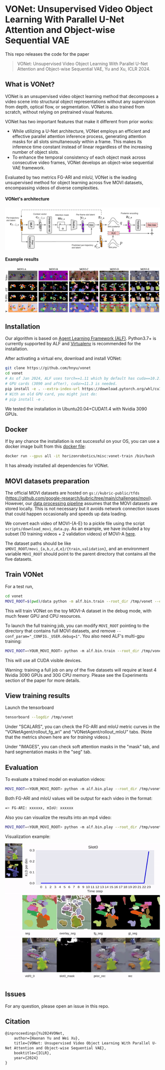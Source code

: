 # VONet: Unsupervised Video Object Learning With Parallel U-Net Attention and Object-wise Sequential VAE

This repo releases the code for the paper

> VONet: Unsupervised Video Object Learning With Parallel U-Net Attention and Object-wise Sequential VAE, Yu and Xu, ICLR 2024.

## What is VONet?

VONet is an unsupervised video object learning method that decomposes a video scene
into structural object representations without any supervision from depth, optical flow,
or segmentation. VONet is also trained from scratch, without relying on pretrained visual
features.

VONet has two important features that make it different from prior works:
- While utilizing a U-Net architecture, VONet employs an efficient and effective parallel attention inference process, generating attention masks for
all slots simultaneously within a frame. This makes its inference time constant instead of linear regardless of
the increasing number of object slots.
- To enhance the temporal consistency of each object mask across consecutive video frames, VONet develops an object-wise sequential VAE framework.

Evaluated by two metrics FG-ARI and mIoU, VONet is the leading unsupervised method for object learning across five MOVI datasets, encompassing videos of diverse complexities.


#### VONet's architecture
![VONet's architecture](images/vonet_architecture.png)

#### Example results
![Results](images/results.png)


## Installation

Our algorithm is based on [Agent Learning Framework (ALF)](https://github.com/HorizonRobotics/alf). Python3.7+ is currently supported by ALF and [Virtualenv](https://virtualenv.pypa.io/en/latest/) is recommended for the installation.

After activating a virtual env, download and install VONet:

```bash
git clone https://github.com/hnyu/vonet
cd vonet
# As of Jan 2024, ALF uses torch==1.11 which by default has cuda==10.2. For recent
# GPU cards (3090 and after), cuda>=11.3 is needed.
pip install -e . --extra-index-url https://download.pytorch.org/whl/cu113
# With an old GPU card, you might just do:
# pip install -e .
```

We tested the installation in Ubuntu20.04+CUDA11.4 with Nvidia 3090 GPUs.

## Docker

If by any chance the installation is not successful on your OS, you can use a
docker image built from this [docker file](docker/Dockerfile):

```bash
docker run --gpus all -it horizonrobotics/misc:vonet-train /bin/bash
```

It has already installed all dependencies for VONet.

## MOVI datasets preparation

The official MOVI datasets are hosted on `gs://kubric-public/tfds` (https://github.com/google-research/kubric/tree/main/challenges/movi). However, our [data processing pipeline](vonet/movi.py) assumes that
the MOVI datasets are stored locally. This is not necessary but it avoids network
connection issues that could happen occasionally and speeds up data loading.

We convert each video of MOVI-{A-E} to a pickle file using the script `scripts/download_movi_data.py`.
As an example, we have included a toy subset (10 training videos + 2 validation videos)
of MOVI-A [here](data/movi_a).

The dataset paths should be like `$MOVI_ROOT/movi_{a,b,c,d,e}/{train,validation}`,
and an environment variable `MOVI_ROOT` should point to the parent directory that
contains all the five datasets.

## Train VONet

For a test run,

```bash
cd vonet
MOVI_ROOT=$(pwd)/data python -m alf.bin.train --root_dir /tmp/vonet --conf vonet/confs/movi_a_exp_conf.py --conf_param="_CONFIG._USER.debug=1"
```

This will train VONet on the toy MOVI-A dataset in the debug mode, with much fewer GPU and CPU resources.

To launch the full training job, you can modify `MOVI_ROOT` pointing to the directory that
contains full MOVI datasets, and remove `--conf_param="_CONFIG._USER.debug=1"`. You also need ALF's multi-gpu training:

```bash
MOVI_ROOT=<YOUR_MOVI_ROOT> python -m alf.bin.train --root_dir /tmp/vonet --conf vonet/confs/movi_a_exp_conf.py --distributed multi-gpu
```

This will use all CUDA visible devices.

Warning: training a full job on any of the five datasets will require at least 4 Nvidia 3090 GPUs and 30G CPU memory. Please
see the Experiments section of the paper for more details.

## View training results

Launch the tensorboard

```bash
tensorboard --logdir /tmp/vonet
```

Under "SCALARS", you can check the FG-ARI and mIoU metric curves in the
"VONetAgent/rollout_fg_ari" and "VONetAgent/rollout_mIoU" tabs. (Note that the
metrics shown here are for *training* videos.)

Under "IMAGES", you can check soft attention masks in the "mask" tab, and
hard segmentation masks in the "seg" tab.

## Evaluation

To evaluate a trained model on evaluation videos:

```bash
MOVI_ROOT=<YOUR_MOVI_ROOT> python -m alf.bin.play --root_dir /tmp/vonet --num_episodes <num_eval_videos> --conf_param="_CONFIG._USER.test=1" --norender
```
Both FG-ARI and mIoU values will be output for each video in the format:

```bash
=> FG-ARI: xxxxxx, mIoU: xxxxxx
```

Also you can visualize the results into an mp4 video:

```bash
MOVI_ROOT=<YOUR_MOVI_ROOT> python -m alf.bin.play --root_dir /tmp/vonet --num_episodes <num_eval_videos> --conf_param="_CONFIG._USER.test=1" --record_file /tmp/eval.mp4 --alg_render
```

Visualization example:

![Visualization example](images/movi_d_6268.gif)

## Issues
For any question, please open an issue in this repo.

## Citation
```
@inproceedings{Yu2024VONet,
    author={Haonan Yu and Wei Xu},
    title={VONet: Unsupervised Video Object Learning With Parallel U-Net Attention and Object-wise Sequential VAE},
    booktitle={ICLR},
    year={2024}
}
```